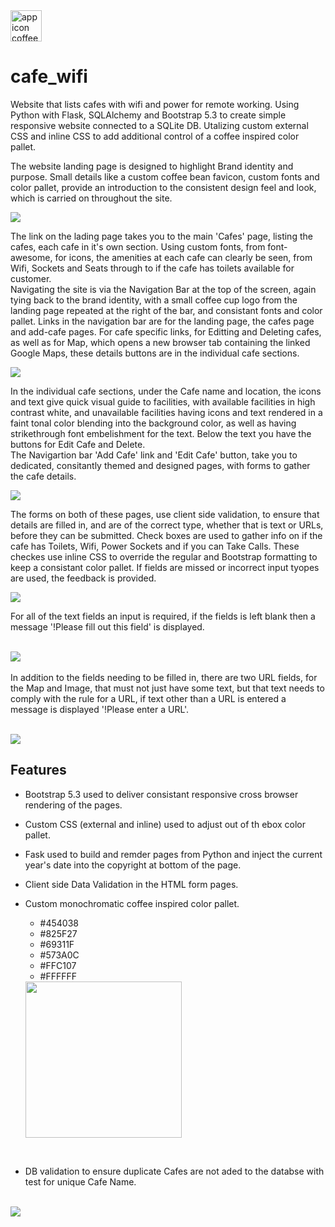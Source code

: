 <img src="static/images/favicon.ico" width="50px" alt="app icon coffee bean">

# cafe_wifi
Website that lists cafes with wifi and power for remote working. Using Python with Flask, SQLAlchemy and Bootstrap 5.3 to create simple responsive website connected to a SQLite DB. Utalizing custom external CSS and inline CSS to add additional control of a coffee inspired color pallet.

The website landing page is designed to highlight Brand identity and purpose. Small details like a custom coffee bean favicon, custom fonts and color pallet, provide an introduction to the consistent design feel and look, which is carried on throughout the site.

<img src="static/images/home.png" style="width=450px; height=600px">

The link on the lading page takes you to the main 'Cafes' page, listing the cafes, each cafe in it's own section.  Using custom fonts, from font-awesome, for icons, the amenities at each cafe can clearly be seen, from Wifi, Sockets and Seats through to if the cafe has toilets available for customer.<br>
Navigating the site is via the Navigation Bar at the top of the screen, again tying back to the brand identity, with a small coffee cup logo from the landing page repeated at the right of the bar, and consistant fonts and color pallet. Links in the navigation bar are for the landing page, the cafes page and add-cafe pages.  For cafe specific links, for Editting and Deleting cafes, as well as for Map, which opens a new browser tab containing the linked Google Maps, these details buttons are in the individual cafe sections.

<img src="static/images/cafes.png"  style="width=450px; height=600px">

In the individual cafe sections, under the Cafe name and location, the icons and text give quick visual guide to facilities, with available facilities in high contrast white, and unavailable facilities having icons and text rendered in a faint tonal color blending into the background color, as well as having strikethrough font embelishment for the text. Below the text you have the buttons for Edit Cafe and Delete.<br>
The Navigartion bar 'Add Cafe' link and 'Edit Cafe' button, take you to dedicated, consitantly themed and designed pages, with forms to gather the cafe details.

<img src="static/images/edit.png" style="width=450px; height=600px">

The forms on both of these pages, use client side validation, to ensure that details are filled in, and are of the correct type, whether that is text or URLs, before they can be submitted. Check boxes are used to gather info on if the cafe has Toilets, Wifi, Power Sockets and if you can Take Calls. These checkes use inline CSS to override the regular and Bootstrap formatting to keep a consistant color pallet.  If fields are missed or incorrect input tyopes are used, the feedback is provided.

<img src="static/images/add.png" style="width=450px; height=600px">

For all of the text fields an input is required, if the fields is left blank then a message '!Please fill out this field' is displayed.<br>
<br>

<img src="static/images/add_name_validation.png" style="width=450px; height=600px"><br>
<br>
In addition to the fields needing to be filled in, there are two URL fields, for the Map and Image, that must not just have some text, but that text needs to comply with the rule for a URL, if text other than a URL is entered a message is displayed '!Please enter a URL'.<br>
<br>

<img src="static/images/add_map_url_validation.png" style="width=450px; height=600px">

<!-- FEATURES -->
## Features

- Bootstrap 5.3 used to deliver consistant responsive cross browser rendering of the pages.
- Custom CSS (external and inline) used to adjust out of th ebox color pallet.
- Fask used to build and remder pages from Python and inject the current year's date into the copyright at bottom of the page.
- Client side Data Validation in the HTML form pages.
- Custom monochromatic coffee inspired color pallet.
  - #454038
  - #825F27
  - #69311F
  - #573A0C
  - #FFC107
  - #FFFFFF

  <img src="static/images/color_pallet.png" width="250px">
<br>

- DB validation to ensure duplicate Cafes are not aded to the databse with test for unique Cafe Name.
<br><br>
<img src="static/images/duplicate_cafe_name.png" style="width=450px; height=600px">
